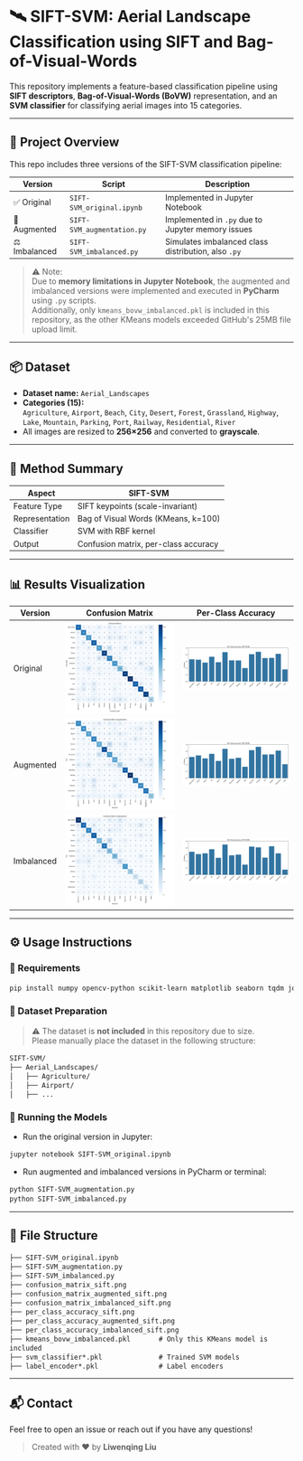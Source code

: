 # 🛰️ SIFT-SVM: Aerial Landscape Classification using SIFT and Bag-of-Visual-Words

This repository implements a feature-based classification pipeline using **SIFT descriptors**, **Bag-of-Visual-Words (BoVW)** representation, and an **SVM classifier** for classifying aerial images into 15 categories.

---

## 📁 Project Overview

This repo includes three versions of the SIFT-SVM classification pipeline:

| Version | Script | Description |
|---------|--------|-------------|
| ✅ Original | `SIFT-SVM_original.ipynb` | Implemented in Jupyter Notebook |
| 🧪 Augmented | `SIFT-SVM_augmentation.py` | Implemented in `.py` due to Jupyter memory issues |
| ⚖️ Imbalanced | `SIFT-SVM_imbalanced.py` | Simulates imbalanced class distribution, also `.py` |

> ⚠️ Note:  
> Due to **memory limitations in Jupyter Notebook**, the augmented and imbalanced versions were implemented and executed in **PyCharm** using `.py` scripts.  
> Additionally, only `kmeans_bovw_imbalanced.pkl` is included in this repository, as the other KMeans models exceeded GitHub's 25MB file upload limit.

---

## 📦 Dataset

- **Dataset name:** `Aerial_Landscapes`
- **Categories (15):**  
  `Agriculture`, `Airport`, `Beach`, `City`, `Desert`, `Forest`, `Grassland`, `Highway`, `Lake`, `Mountain`, `Parking`, `Port`, `Railway`, `Residential`, `River`
- All images are resized to **256×256** and converted to **grayscale**.

---

## 🧠 Method Summary

| Aspect         | SIFT-SVM                            |
|----------------|-------------------------------------|
| Feature Type   | SIFT keypoints (scale-invariant)    |
| Representation | Bag of Visual Words (KMeans, k=100) |
| Classifier     | SVM with RBF kernel                 |
| Output         | Confusion matrix, per-class accuracy |

---

## 📊 Results Visualization

| Version     | Confusion Matrix                            | Per-Class Accuracy                            |
|-------------|----------------------------------------------|-----------------------------------------------|
| Original    | ![conf_sift](confusion_matrix_sift.png)      | ![acc_sift](per_class_accuracy_sift.png)      |
| Augmented   | ![conf_aug](confusion_matrix_augmented_sift.png) | ![acc_aug](per_class_accuracy_augmented_sift.png) |
| Imbalanced  | ![conf_imb](confusion_matrix_imbalanced_sift.png) | ![acc_imb](per_class_accuracy_imbalanced_sift.png) |

---

## ⚙️ Usage Instructions

### 🔧 Requirements

```bash
pip install numpy opencv-python scikit-learn matplotlib seaborn tqdm joblib
```

### 📁 Dataset Preparation

> ⚠️ The dataset is **not included** in this repository due to size.  
> Please manually place the dataset in the following structure:

```
SIFT-SVM/
├── Aerial_Landscapes/
│   ├── Agriculture/
│   ├── Airport/
│   ├── ...
```

### 🚀 Running the Models

- Run the original version in Jupyter:

```bash
jupyter notebook SIFT-SVM_original.ipynb
```

- Run augmented and imbalanced versions in PyCharm or terminal:

```bash
python SIFT-SVM_augmentation.py
python SIFT-SVM_imbalanced.py
```

---

## 📁 File Structure

```
├── SIFT-SVM_original.ipynb
├── SIFT-SVM_augmentation.py
├── SIFT-SVM_imbalanced.py
├── confusion_matrix_sift.png
├── confusion_matrix_augmented_sift.png
├── confusion_matrix_imbalanced_sift.png
├── per_class_accuracy_sift.png
├── per_class_accuracy_augmented_sift.png
├── per_class_accuracy_imbalanced_sift.png
├── kmeans_bovw_imbalanced.pkl       # Only this KMeans model is included
├── svm_classifier*.pkl              # Trained SVM models
├── label_encoder*.pkl               # Label encoders
```

---

## 📬 Contact

Feel free to open an issue or reach out if you have any questions!

> Created with ❤️ by **Liwenqing Liu**
